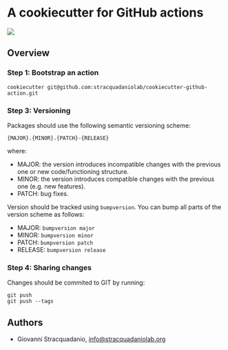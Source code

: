 # A cookiecutter for GitHub actions

![](https://img.shields.io/badge/current_version-v0.2.0-blue)

## Overview

### Step 1: Bootstrap an action

    cookiecutter git@github.com:stracquadaniolab/cookiecutter-github-action.git

### Step 3: Versioning
Packages should use the following semantic versioning scheme:
```
{MAJOR}.{MINOR}.{PATCH}-{RELEASE}
```
where:
- MAJOR: the version introduces incompatible changes with the previous one or new code/functioning structure.
- MINOR: the version introduces compatible changes with the previous one (e.g. new features).
- PATCH: bug fixes.

Version should be tracked using `bumpversion`. You can bump all parts of the version scheme as follows:

- MAJOR: `bumpversion major`
- MINOR: `bumpversion minor`
- PATCH: `bumpversion patch`
- RELEASE: `bumpversion release`

### Step 4: Sharing changes
Changes should be commited to GIT by running:
```
git push
git push --tags
```

## Authors

* Giovanni Stracquadanio, info@stracquadaniolab.org